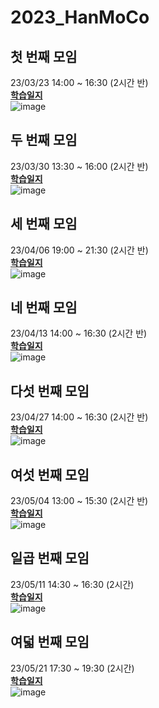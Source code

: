 # 2023_HanMoCo
## 첫 번째 모임
23/03/23 14:00 ~ 16:30 (2시간 반)<br>
<b>[학습일지](https://github.com/lbd0/2023_HanMoCo/tree/main/20230323)</b><br>
![image](https://user-images.githubusercontent.com/80818640/227124994-c73e749c-0783-45dd-b005-5677112e516a.png)
## 두 번째 모임
23/03/30 13:30 ~ 16:00 (2시간 반)<br>
<b>[학습일지](https://github.com/lbd0/2023_HanMoCo/tree/main/20230330)</b><br>
![image](https://user-images.githubusercontent.com/80818640/228730473-3510a9f5-6072-437f-8b25-d8ce3014f57d.png)
## 세 번째 모임
23/04/06 19:00 ~ 21:30 (2시간 반)<br>
<b>[학습일지](https://github.com/lbd0/2023_HanMoCo/tree/main/20230406)</b><br>
![image](https://user-images.githubusercontent.com/80818640/230343886-f311eee1-bcb2-4f12-a26f-3bf058fe56e5.png)
## 네 번째 모임
23/04/13 14:00 ~ 16:30 (2시간 반)<br>
<b>[학습일지](https://github.com/lbd0/2023_HanMoCo/tree/main/20230413)</b><br>
![image](https://user-images.githubusercontent.com/80818640/231658546-58a4503f-79fc-405a-8cd1-c3adbb7c2162.png)
## 다섯 번째 모임
23/04/27 14:00 ~ 16:30 (2시간 반)<br>
<b>[학습일지](https://github.com/lbd0/2023_HanMoCo/tree/main/20230427)</b><br>
![image](https://user-images.githubusercontent.com/80818640/234763161-06315855-c080-446b-9c5a-7fae7c18fc49.png)
## 여섯 번째 모임
23/05/04 13:00 ~ 15:30 (2시간 반)<br>
<b>[학습일지](https://github.com/lbd0/2023_HanMoCo/tree/main/20230504)</b><br>
![image](https://user-images.githubusercontent.com/80818640/236111540-c57db2b1-fa82-4fa5-8109-e55cc2b767e4.png)
## 일곱 번째 모임
23/05/11 14:30 ~ 16:30 (2시간)<br>
<b>[학습일지](https://github.com/lbd0/2023_HanMoCo/tree/main/20230511)</b><br>
![image](https://github.com/lbd0/2023_HanMoCo/assets/80818640/79f5a308-2269-4f53-8f5e-ea6c8d1ffb99)
## 여덟 번째 모임
23/05/21 17:30 ~ 19:30 (2시간)<br>
<b>[학습일지](https://github.com/lbd0/2023_HanMoCo/tree/main/20230521)</b><br>
![image](https://github.com/lbd0/2023_HanMoCo/assets/80818640/163187dc-aeb8-4db8-a112-ba91eb9a4ec5)
